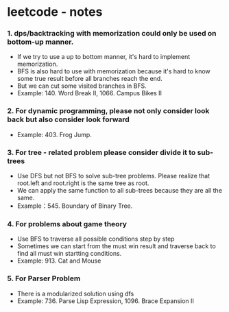 # leetcode - notes
### 1. dps/backtracking with memorization could only be used on bottom-up manner.
* If we try to use a up to bottom manner, it's hard to implement memorization.
* BFS is also hard to use with memorization because it's hard to know some true result before all branches reach the end.
* But we can cut some visited branches in BFS.
* Example: 140. Word Break II, 1066. Campus Bikes II
   
### 2. For dynamic programming, please not only consider look back but also consider look forward
* Example: 403. Frog Jump.

### 3. For tree - related problem please consider divide it to sub-trees
* Use DFS but not BFS to solve sub-tree problems. Please realize that root.left and root.right is the same tree as root.
* We can apply the same function to all sub-trees because they are all the same.
* Example：545. Boundary of Binary Tree.

### 4. For problems about game theory
* Use BFS to traverse all possible conditions step by step
* Sometimes we can start from the must win result and traverse back to find all must win startting conditions. 
* Example: 913. Cat and Mouse

### 5. For Parser Problem
* There is a modularized solution using dfs
* Example: 736. Parse Lisp Expression, 1096. Brace Expansion II
